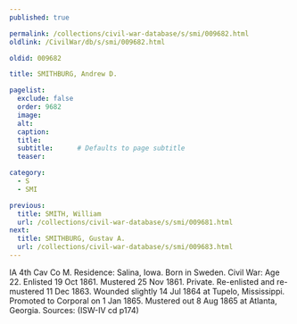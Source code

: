 ```yaml
---
published: true

permalink: /collections/civil-war-database/s/smi/009682.html
oldlink: /CivilWar/db/s/smi/009682.html

oldid: 009682

title: SMITHBURG, Andrew D.

pagelist:
  exclude: false
  order: 9682
  image: 
  alt:
  caption:
  title:
  subtitle:      # Defaults to page subtitle
  teaser:

category: 
  - S 
  - SMI

previous:
  title: SMITH, William
  url: /collections/civil-war-database/s/smi/009681.html  
next:
  title: SMITHBURG, Gustav A.
  url: /collections/civil-war-database/s/smi/009683.html   
---
```

IA 4th Cav Co M. Residence: Salina, Iowa. Born in Sweden. Civil War: Age 22. Enlisted 19 Oct 1861. Mustered 25 Nov 1861. Private. Re-enlisted and re-mustered 11 Dec 1863. Wounded slightly 14 Jul 1864 at Tupelo, Mississippi. Promoted to Corporal on 1 Jan 1865. Mustered out 8 Aug 1865 at Atlanta, Georgia. Sources: (ISW-IV cd p174)